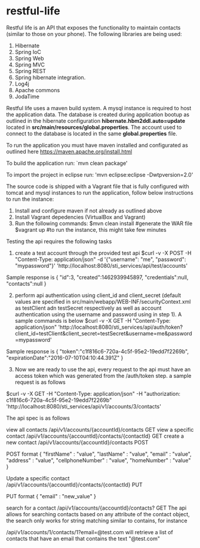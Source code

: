 # restful-life

Restful life is an API that exposes the functionality to maintain contacts (similar to those on your phone). The following libraries are being used:

1. Hibernate
2. Spring IoC
3. Spring Web
4. Spring MVC
5. Spring REST
6. Spring hibernate integration.
7. Log4j
8. Apache commons
9. JodaTime

Restful life uses a maven build system. A mysql instance is required to host the application data. The database is created during application bootup as outlined in the hibernate configuration **hibernate.hbm2ddl.auto=update** located in **src/main/resources/global.properties**. The account used to connect to the database is located in the same **global.properties** file.

To run the application you must have maven installed and configurated as outlined here https://maven.apache.org/install.html

To build the application run:
`mvn clean package'

To import the project in eclipse run:
'mvn eclipse:eclipse -Dwtpversion=2.0'

The source code is shipped with a Vagrant file that is fully configured with tomcat and mysql instances to run the application, follow below instructions to run the instance:

1. Install and configure maven if not already as outlined above
2. Install Vagrant depedencies (VirtualBox and Vagrant)
3. Run the following commands:
$mvn clean install    #generate the WAR file
$vagrant up           #to run the instance, this might take few minutes

Testing the api requires the following tasks
1. create a test account through the provided test api
$curl -v -X POST -H "Content-Type: application/json" -d '{"username": "me", "password": "mypassword"}' 'http://localhost:8080/sti_services/api/test/accounts'

Sample response is 
{
	"id":3,
	"created":1462939945897,
	"credentials":null,
	"contacts":null
}

2. perform api authentication using client_id and client_secret (default values are specified in src/main/webapp/WEB-INF/securityContext.xml as testClient adn testSecret respectively as well as account authentication using the username and password using in step 1). A sample commands is below
$curl -v -X GET   -H "Content-Type: application/json"   'http://localhost:8080/sti_services/api/auth/token?client_id=testClient&client_secret=testSecret&username=me&password=mypassword'

Sample response is 
{
	"token":"c1f816c6-720a-4c5f-95e2-19edd7f2269b",
	"expirationDate":"2016-07-10T04:10:44.391Z"
}

3. Now we are ready to use the api, every request to the api must have an access token which was generated from the /auth/token step. a sample request is as follows

$curl -v -X GET   -H "Content-Type: application/json"  -H "authorization: c1f816c6-720a-4c5f-95e2-19edd7f2269b" 'http://localhost:8080/sti_services/api/v1/accounts/3/contacts'

The api spec is as follows

view all contacts		/api/v1/accounts/{accountId}/contacts				GET
view a specific contact /api/v1/accounts/{accountId}/contacts/{contactId}	GET
create a new contact    /api/v1/accounts/{accountId}/contacts				POST

POST format
{
	"firstName"			: "value",
	"lastName"			: "value",
	"email" 			: "value",
	"address"			: "value",
	"cellphoneNumber" 	: "value",
	"homeNumber" 		: "value"
}

Update a specific contact /api/v1/accounts/{accountId}/contacts/{contactId}	PUT

PUT format
{
	"email" 			: "new_value"
}

search for a contact 	/api/v1/accounts/{accountId}/contacts?			GET
The api allows for searching contacts based on any attribute of the contact object, the search only works for string matching similar to contains, for instance

/api/v1/accounts/1/contacts/1?email=@test.com will retrieve a list of contacts that have an email that contains the text "@test.com"


